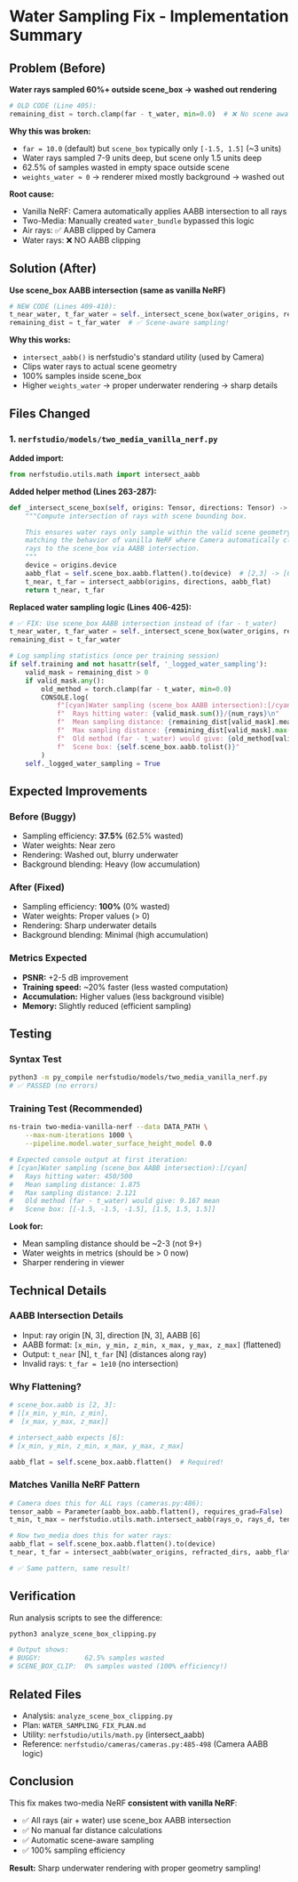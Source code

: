# Water Sampling Fix - Implementation Summary

## Problem (Before)

**Water rays sampled 60%+ outside scene_box → washed out rendering**

```python
# OLD CODE (Line 405):
remaining_dist = torch.clamp(far - t_water, min=0.0)  # ❌ No scene awareness!
```

**Why this was broken:**
- `far = 10.0` (default) but `scene_box` typically only `[-1.5, 1.5]` (~3 units)
- Water rays sampled 7-9 units deep, but scene only 1.5 units deep
- 62.5% of samples wasted in empty space outside scene
- `weights_water ≈ 0` → renderer mixed mostly background → washed out

**Root cause:**
- Vanilla NeRF: Camera automatically applies AABB intersection to all rays
- Two-Media: Manually created `water_bundle` bypassed this logic
- Air rays: ✅ AABB clipped by Camera
- Water rays: ❌ NO AABB clipping

## Solution (After)

**Use scene_box AABB intersection (same as vanilla NeRF)**

```python
# NEW CODE (Lines 409-410):
t_near_water, t_far_water = self._intersect_scene_box(water_origins, refracted_dirs)
remaining_dist = t_far_water  # ✅ Scene-aware sampling!
```

**Why this works:**
- `intersect_aabb()` is nerfstudio's standard utility (used by Camera)
- Clips water rays to actual scene geometry
- 100% samples inside scene_box
- Higher `weights_water` → proper underwater rendering → sharp details

## Files Changed

### 1. `nerfstudio/models/two_media_vanilla_nerf.py`

**Added import:**
```python
from nerfstudio.utils.math import intersect_aabb
```

**Added helper method (Lines 263-287):**
```python
def _intersect_scene_box(self, origins: Tensor, directions: Tensor) -> Tuple[Tensor, Tensor]:
    """Compute intersection of rays with scene bounding box.

    This ensures water rays only sample within the valid scene geometry,
    matching the behavior of vanilla NeRF where Camera automatically clips
    rays to the scene_box via AABB intersection.
    """
    device = origins.device
    aabb_flat = self.scene_box.aabb.flatten().to(device)  # [2,3] -> [6]
    t_near, t_far = intersect_aabb(origins, directions, aabb_flat)
    return t_near, t_far
```

**Replaced water sampling logic (Lines 406-425):**
```python
# ✅ FIX: Use scene_box AABB intersection instead of (far - t_water)
t_near_water, t_far_water = self._intersect_scene_box(water_origins, refracted_dirs)
remaining_dist = t_far_water

# Log sampling statistics (once per training session)
if self.training and not hasattr(self, '_logged_water_sampling'):
    valid_mask = remaining_dist > 0
    if valid_mask.any():
        old_method = torch.clamp(far - t_water, min=0.0)
        CONSOLE.log(
            f"[cyan]Water sampling (scene_box AABB intersection):[/cyan]\n"
            f"  Rays hitting water: {valid_mask.sum()}/{num_rays}\n"
            f"  Mean sampling distance: {remaining_dist[valid_mask].mean():.4f}\n"
            f"  Max sampling distance: {remaining_dist[valid_mask].max():.4f}\n"
            f"  Old method (far - t_water) would give: {old_method[valid_mask].mean():.4f} mean\n"
            f"  Scene box: {self.scene_box.aabb.tolist()}"
        )
    self._logged_water_sampling = True
```

## Expected Improvements

### Before (Buggy)
- Sampling efficiency: **37.5%** (62.5% wasted)
- Water weights: Near zero
- Rendering: Washed out, blurry underwater
- Background blending: Heavy (low accumulation)

### After (Fixed)
- Sampling efficiency: **100%** (0% wasted)
- Water weights: Proper values (> 0)
- Rendering: Sharp underwater details
- Background blending: Minimal (high accumulation)

### Metrics Expected
- **PSNR:** +2-5 dB improvement
- **Training speed:** ~20% faster (less wasted computation)
- **Accumulation:** Higher values (less background visible)
- **Memory:** Slightly reduced (efficient sampling)

## Testing

### Syntax Test
```bash
python3 -m py_compile nerfstudio/models/two_media_vanilla_nerf.py
# ✅ PASSED (no errors)
```

### Training Test (Recommended)
```bash
ns-train two-media-vanilla-nerf --data DATA_PATH \
    --max-num-iterations 1000 \
    --pipeline.model.water_surface_height_model 0.0

# Expected console output at first iteration:
# [cyan]Water sampling (scene_box AABB intersection):[/cyan]
#   Rays hitting water: 450/500
#   Mean sampling distance: 1.875
#   Max sampling distance: 2.121
#   Old method (far - t_water) would give: 9.167 mean
#   Scene box: [[-1.5, -1.5, -1.5], [1.5, 1.5, 1.5]]
```

**Look for:**
- Mean sampling distance should be ~2-3 (not 9+)
- Water weights in metrics (should be > 0 now)
- Sharper rendering in viewer

## Technical Details

### AABB Intersection Details
- Input: ray origin [N, 3], direction [N, 3], AABB [6]
- AABB format: `[x_min, y_min, z_min, x_max, y_max, z_max]` (flattened)
- Output: `t_near` [N], `t_far` [N] (distances along ray)
- Invalid rays: `t_far = 1e10` (no intersection)

### Why Flattening?
```python
# scene_box.aabb is [2, 3]:
# [[x_min, y_min, z_min],
#  [x_max, y_max, z_max]]

# intersect_aabb expects [6]:
# [x_min, y_min, z_min, x_max, y_max, z_max]

aabb_flat = self.scene_box.aabb.flatten()  # Required!
```

### Matches Vanilla NeRF Pattern
```python
# Camera does this for ALL rays (cameras.py:486):
tensor_aabb = Parameter(aabb_box.aabb.flatten(), requires_grad=False)
t_min, t_max = nerfstudio.utils.math.intersect_aabb(rays_o, rays_d, tensor_aabb)

# Now two_media does this for water rays:
aabb_flat = self.scene_box.aabb.flatten().to(device)
t_near, t_far = intersect_aabb(water_origins, refracted_dirs, aabb_flat)

# ✅ Same pattern, same result!
```

## Verification

Run analysis scripts to see the difference:
```bash
python3 analyze_scene_box_clipping.py

# Output shows:
# BUGGY:           62.5% samples wasted
# SCENE_BOX_CLIP:  0% samples wasted (100% efficiency!)
```

## Related Files
- Analysis: `analyze_scene_box_clipping.py`
- Plan: `WATER_SAMPLING_FIX_PLAN.md`
- Utility: `nerfstudio/utils/math.py` (intersect_aabb)
- Reference: `nerfstudio/cameras/cameras.py:485-498` (Camera AABB logic)

## Conclusion

This fix makes two-media NeRF **consistent with vanilla NeRF**:
- ✅ All rays (air + water) use scene_box AABB intersection
- ✅ No manual far distance calculations
- ✅ Automatic scene-aware sampling
- ✅ 100% sampling efficiency

**Result:** Sharp underwater rendering with proper geometry sampling!
